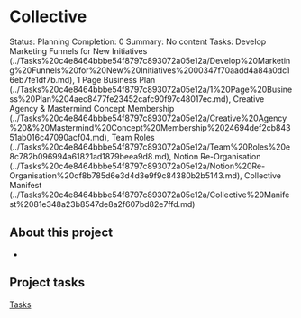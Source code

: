 # Collective

Status: Planning
Completion: 0
Summary: No content
Tasks: Develop Marketing Funnels for New Initiatives (../Tasks%20c4e8464bbbe54f8797c893072a05e12a/Develop%20Marketing%20Funnels%20for%20New%20Initiatives%2000347f70aadd4a84a0dc16eb7fe1df7b.md), 1 Page Business Plan (../Tasks%20c4e8464bbbe54f8797c893072a05e12a/1%20Page%20Business%20Plan%204aec8477fe23452cafc90f97c48017ec.md), Creative Agency & Mastermind Concept Membership (../Tasks%20c4e8464bbbe54f8797c893072a05e12a/Creative%20Agency%20&%20Mastermind%20Concept%20Membership%2024694def2cb84351ab016c47090acf04.md), Team Roles (../Tasks%20c4e8464bbbe54f8797c893072a05e12a/Team%20Roles%20e8c782b096994a61821ad1879beea9d8.md), Notion Re-Organisation (../Tasks%20c4e8464bbbe54f8797c893072a05e12a/Notion%20Re-Organisation%20df8b785d6e3d4d3e9f9c84380b2b5143.md), Collective Manifest (../Tasks%20c4e8464bbbe54f8797c893072a05e12a/Collective%20Manifest%2081e348a23b8547de8a2f607bd82e7ffd.md)

## About this project

- 

## Project tasks

[Tasks](Collective%20cd286ab071814e479a72a3df3963214a/Tasks%2096f6f8372bd94c82b48999b70b01826e.csv)